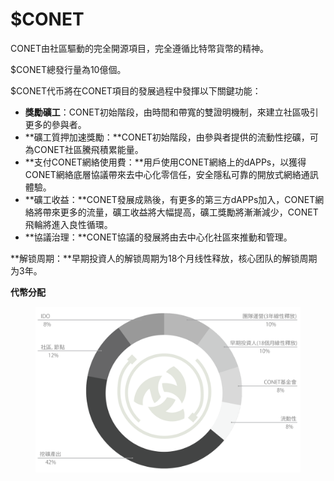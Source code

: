 # $CONET

CONET由社區驅動的完全開源項目，完全遵循比特幣貨幣的精神。

$CONET總發行量為10億個。

$CONET代币將在CONET項目的發展過程中發揮以下關鍵功能：

* **獎勵礦工**：CONET初始階段，由時間和帶寬的雙證明機制，來建立社區吸引更多的參與者。
* **礦工質押加速獎勵：**CONET初始階段，由參與者提供的流動性挖礦，可為CONET社區騰飛積累能量。
* **支付CONET網絡使用費：**用戶使用CONET網絡上的dAPPs，以獲得CONET網絡底層協議帶來去中心化零信任，安全隱私可靠的開放式網絡通訊體驗。
* **礦工收益：**CONET發展成熟後，有更多的第三方dAPPs加入，CONET網絡將帶來更多的流量，礦工收益將大幅提高，礦工獎勵將漸漸減少，CONET飛輪將進入良性循環。
* **協議治理：**CONET協議的發展將由去中心化社區來推動和管理。

**解锁周期：**早期投資人的解锁周期为18个月线性释放，核心团队的解锁周期为3年。

**代幣分配**

<figure><img src="../.gitbook/assets/image (33).png" alt=""><figcaption></figcaption></figure>
